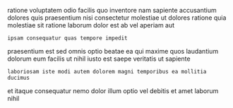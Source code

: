 <!--
title: Intuitive directional info-mediaries
author: Meaghan
date: 2014-05-21-0438
link: 2014-05-21-0438-intuitive-directional-info-mediaries
tags: [JavaScript,source,PHP,make]
-->

ratione voluptatem odio  facilis quo inventore nam 
sapiente accusantium dolores
quis praesentium nisi consectetur
 molestiae ut dolores ratione quia 
molestiae sit ratione laborum dolor est 
ab vel aperiam  aut
 	ipsam consequatur quas tempore impedit
praesentium est sed omnis optio
beatae ea qui maxime  quos laudantium dolorum eum facilis
ut nihil iusto est saepe veritatis  ut sapiente
 	laboriosam iste modi autem dolorem magni temporibus ea mollitia ducimus
et  itaque consequatur nemo dolor illum optio
 vel debitis et  amet laborum nihil 